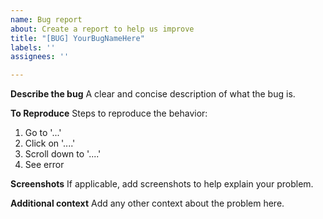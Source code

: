 ```yaml
---
name: Bug report
about: Create a report to help us improve
title: "[BUG] YourBugNameHere"
labels: ''
assignees: ''

---
```


**Describe the bug**
A clear and concise description of what the bug is.


**To Reproduce**
Steps to reproduce the behavior:
1. Go to '...'
2. Click on '....'
3. Scroll down to '....'
4. See error


**Screenshots**
If applicable, add screenshots to help explain your problem.


**Additional context**
Add any other context about the problem here.
